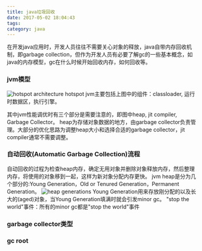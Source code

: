 ```yaml
---
title: java垃圾回收
date: 2017-05-02 18:04:43
tags:
category: java
---
```

在开发java应用时，开发人员往往不需要关心对象的释放，java自带内存回收机制，即garbage collection，但作为开发人员有必要了解gc的一些基本概念，如java的内存模型，gc在什么时候开始回收内存，如何回收等。
### jvm模型
![hotspot architecture](http://onondv8t2.bkt.clouddn.com/hotspot_arch.PNG)
hotspot jvm主要包括上图中的组件：classloader, 运行时数据区，执行引擎。

其中jvm性能调优时有三个部分是需要注意的，即图中heap, jit compiler, Garbage Collector。 heap为存储对象数据的地方，由garbage collector负责管理。大部分的优化思路为调整heap大小和选择合适的garbage collector，jit compiler通常不需要调整。
### 自动回收(Automatic Garbage Collection)流程
自动回收的过程为检查heap内存，确定无用对象并删除对象释放内存，然后整理内存，将使用的对象移到一起，这样为新对象分配内存更快。
jvm heap是分为几个部分的:Young Generation，Old or Tenured Generation，Permanent Generation。
![heap generations](http://onondv8t2.bkt.clouddn.com/heap_generations.PNG)
Young Generation用来存放刚分配的以及长大的(aged)对象，当Young Generation填满时就会引发minor gc。
"stop the world"事件：所有的minor gc都是"stop the world"事件
### garbage collector类型
### gc root